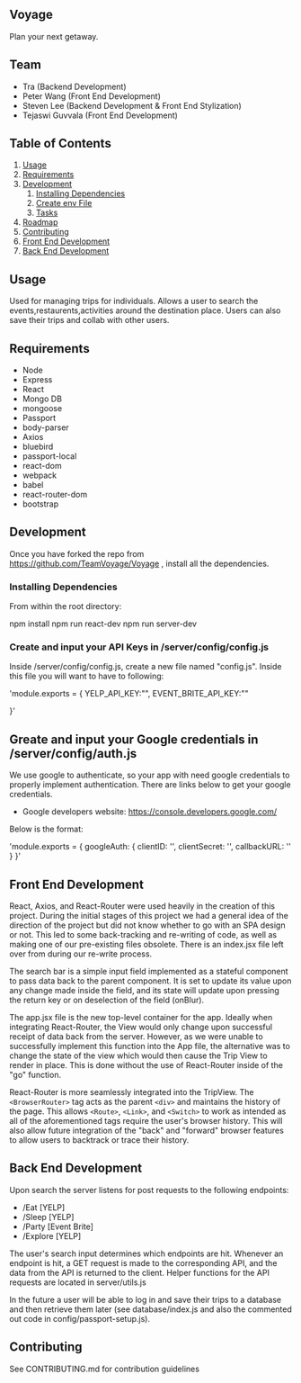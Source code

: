 ## Voyage

Plan your next getaway.

## Team

  - Tra (Backend Development)
  - Peter Wang (Front End Development)
  - Steven Lee (Backend Development & Front End Stylization)
  - Tejaswi Guvvala (Front End Development)

## Table of Contents

1. [Usage](#Usage)
1. [Requirements](#requirements)
1. [Development](#development)
    1. [Installing Dependencies](#installing-dependencies)
    1. [Create env File](#create-env-file)
    1. [Tasks](#tasks)
1. [Roadmap](#roadmap)
1. [Contributing](#contributing)
1. [Front End Development](#front-end-development)
1. [Back End Development](#back-end-development)
## Usage

Used for managing trips for individuals. Allows a user to search the events,restaurents,activities around the destination place. Users can also save their trips and collab with other users.

## Requirements

* Node
* Express
* React
* Mongo DB
* mongoose
* Passport
* body-parser
* Axios
* bluebird
* passport-local
* react-dom
* webpack
* babel
* react-router-dom
* bootstrap

## Development
Once you have forked the repo from https://github.com/TeamVoyage/Voyage , install all the dependencies.
### Installing Dependencies

From within the root directory:

npm install
npm run react-dev
npm run server-dev


### Create and input your API Keys in /server/config/config.js

Inside /server/config/config.js, create a new file named "config.js". Inside this file you will want to have to following:

'module.exports =  { YELP_API_KEY:"",
 EVENT_BRITE_API_KEY:""

}'

## Greate and input your Google credentials in /server/config/auth.js
We use google to authenticate, so your app with need google credentials to properly implement authentication. There are links below to get your google credentials.
* Google developers website: https://console.developers.google.com/

Below is the format:

'module.exports = {
    googleAuth: {
        clientID:
            '',
        clientSecret: '',
        callbackURL: ''
    }
}'


## Front End Development

React, Axios, and React-Router were used heavily in the creation of this project. During the initial stages of this project we had a general idea of the direction of the project but did not know whether to go with an SPA design or not. This led to some back-tracking and re-writing of code, as well as making one of our pre-existing files obsolete. There is an index.jsx file left over from during our re-write process.

The search bar is a simple input field implemented as a stateful component to pass data back to the parent component. It is set to update its value upon any change made inside the field, and its state will update upon pressing the return key or on deselection of the field (onBlur).

The app.jsx file is the new top-level container for the app. Ideally when integrating React-Router, the View would only change upon successful receipt of data back from the server. However, as we were unable to successfully implement this function into the App file, the alternative was to change the state of the view which would then cause the Trip View to render in place. This is done without the use of React-Router inside of the "go" function.

React-Router is more seamlessly integrated into the TripView. The `<BrowserRouter>` tag acts as the parent `<div>` and maintains the history of the page. This allows `<Route>`, `<Link>`, and `<Switch>` to work as intended as all of the aforementioned tags require the user's browser history. This will also allow future integration of the "back" and "forward" browser features to allow users to backtrack or trace their history.

## Back End Development

Upon search the server listens for post requests to the following endpoints:
* /Eat [YELP]
* /Sleep [YELP]
* /Party [Event Brite]
* /Explore [YELP]

The user's search input determines which endpoints are hit. Whenever an endpoint is hit, a GET request is made to the corresponding API, and the data from the API is returned to the client.  Helper functions for the API requests are located in server/utils.js

In the future a user will be able to log in and save their trips to a database and then retrieve them later (see database/index.js and also the commented out code in config/passport-setup.js).

## Contributing

See CONTRIBUTING.md for contribution guidelines
